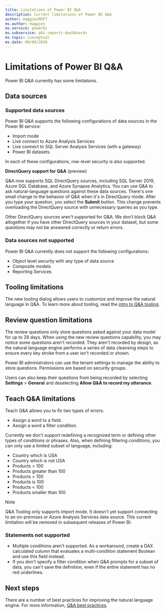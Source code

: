 ```yaml
---
title: Limitations of Power BI Q&A
description: Current limitations of Power BI Q&A
author: maggiesMSFT
ms.author: maggies
ms.service: powerbi
ms.subservice: pbi-reports-dashboards
ms.topic: conceptual
ms.date: 09/09/2020
---
```

# Limitations of Power BI Q&A

Power BI Q&A currently has some limitations.

## Data sources

### Supported data sources

Power BI Q&A supports the following configurations of data sources in the Power BI service:

- Import mode
- Live connect to Azure Analysis Services
- Live connect to SQL Server Analysis Services (with a gateway)
- Power BI datasets.

In each of these configurations, row-level security is also supported.

**DirectQuery support for Q&A** (preview)

Q&A now supports SQL DirectQuery sources, including SQL Server 2019, Azure SQL Database, and Azure Synapse Analytics. You can use Q&A to ask natural-language questions against these data sources. There's one small change to the behavior of Q&A when it's in DirectQuery mode: After you type your question, you select the **Submit** button. This change prevents overloading the DirectQuery source with unnecessary queries as you type.

Other DirectQuery sources aren't supported for Q&A. We don’t block Q&A altogether if you have other DirectQuery sources in your dataset, but some questions may not be answered correctly or return errors.

### Data sources not supported

Power BI Q&A currently does not support the following configurations:

- Object level security with any type of data source
- Composite models
- Reporting Services 

## Tooling limitations

The new tooling dialog allows users to customize and improve the natural language in Q&A. To learn more about tooling, read the [intro to Q&A tooling](q-and-a-tooling-intro.md).

## Review question limitations

The review questions only store questions asked against your data model for up to 28 days. When using the new review questions capability, you may notice some questions aren't recorded. They aren't recorded by design, as the natural language engine performs a series of data cleansing steps to ensure every key stroke from a user isn't recorded or shown.

Power BI administrators can use the tenant settings to manage the ability to store questions. Permissions are based on security groups. 

Users can also keep their questions from being recorded by selecting **Settings** > **General** and deselecting **Allow Q&A to record my utterance**. 

## Teach Q&A limitations

Teach Q&A allows you to fix two types of errors:

- Assign a word to a field.
- Assign a word a filter condition.

Currently we don't support redefining a recognized term or defining other types of conditions or phrases. Also, when defining filtering conditions, you can only use a limited subset of language, including:

- Country which is USA
- Country which is not USA
- Products > 100
- Products greater than 100
- Products = 100
- Products is 100
- Products < 100
- Products smaller than 100

> [!NOTE]
> Q&A Tooling only supports import mode. It doesn't yet support connecting to an on-premises or Azure Analysis Services data source. This current limitation will be removed in subsequent releases of Power BI.

### Statements not supported

- Multiple conditions aren't supported. As a workaround, create a DAX calculated column that evaluates a multi-condition statement Boolean and use this field instead.
- If you don't specify a filter condition when Q&A prompts for a subset of data, you can't save the definition, even if the entire statement has no red underlines.

## Next steps

There are a number of best practices for improving the natural language engine. For more information, [Q&A best practices](q-and-a-best-practices.md).
